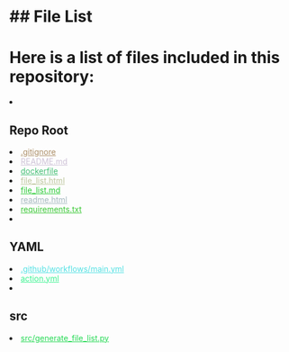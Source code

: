 # ## File List

# Here is a list of files included in this repository:

<li><h2>Repo Root</h2></li>
<li><a href="https://github.com/Nick2bad4u/generate-repo-file-list/blob/main/.gitignore" style="color: #ac8e67;">.gitignore</a></li>
<li><a href="https://github.com/Nick2bad4u/generate-repo-file-list/blob/main/README.md" style="color: #cec2d7;">README.md</a></li>
<li><a href="https://github.com/Nick2bad4u/generate-repo-file-list/blob/main/dockerfile" style="color: #43bf74;">dockerfile</a></li>
<li><a href="https://github.com/Nick2bad4u/generate-repo-file-list/blob/main/file_list.html" style="color: #bdc69d;">file_list.html</a></li>
<li><a href="https://github.com/Nick2bad4u/generate-repo-file-list/blob/main/file_list.md" style="color: #2acb35;">file_list.md</a></li>
<li><a href="https://github.com/Nick2bad4u/generate-repo-file-list/blob/main/readme.html" style="color: #a5b8bf;">readme.html</a></li>
<li><a href="https://github.com/Nick2bad4u/generate-repo-file-list/blob/main/requirements.txt" style="color: #3ac835;">requirements.txt</a></li>
<li><h2>YAML</h2></li>
<li><a href="https://github.com/Nick2bad4u/generate-repo-file-list/blob/main/.github/workflows/main.yml" style="color: #52e1e4;">.github/workflows/main.yml</a></li>
<li><a href="https://github.com/Nick2bad4u/generate-repo-file-list/blob/main/action.yml" style="color: #3cf491;">action.yml</a></li>
<li><h2>src</h2></li>
<li><a href="https://github.com/Nick2bad4u/generate-repo-file-list/blob/main/src/generate_file_list.py" style="color: #26da55;">src/generate_file_list.py</a></li>
</ul>